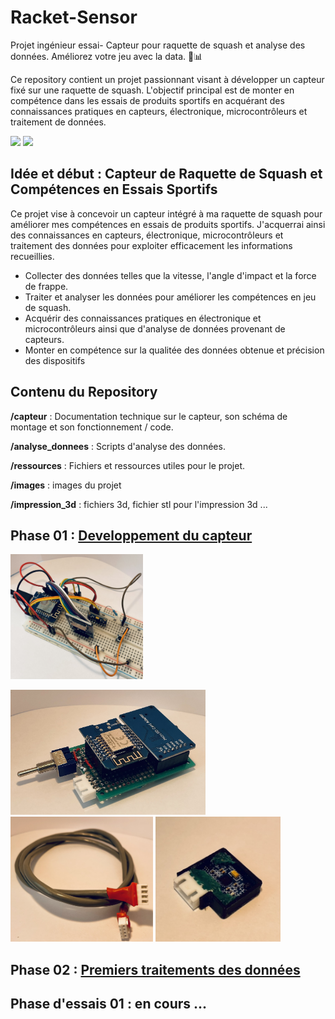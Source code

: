 # Racket-Sensor
Projet ingénieur essai- Capteur pour raquette de squash et analyse des données. Améliorez votre jeu avec la data. 🎾📊

Ce repository contient un projet passionnant visant à développer un capteur fixé sur une raquette de squash. L'objectif principal est de monter en compétence dans les essais de produits sportifs en acquérant des connaissances pratiques en capteurs, électronique, microcontrôleurs et traitement de données.

<img src="https://centralclub.fr/wp-content/uploads/2022/09/image10.jpg" height="200px"></a>
<img src="https://github.com/agounand/Racket-Sensor/assets/125287388/dcc4cb73-f92a-4768-bf52-f9cb160e7de3" height="200px"></a>


## Idée et début : Capteur de Raquette de Squash et Compétences en Essais Sportifs
Ce projet vise à concevoir un capteur intégré à ma raquette de squash pour améliorer mes compétences en essais de produits sportifs. J'acquerrai ainsi des connaissances en capteurs, électronique, microcontrôleurs et traitement des données pour exploiter efficacement les informations recueillies.

- Collecter des données telles que la vitesse, l'angle d'impact et la force de frappe.
- Traiter et analyser les données pour améliorer les compétences en jeu de squash.
- Acquérir des connaissances pratiques en électronique et microcontrôleurs ainsi que d'analyse de données provenant de capteurs.
- Monter en compétence sur la qualitée des données obtenue et précision des dispositifs 

## Contenu du Repository
**/capteur** : Documentation technique sur le capteur, son schéma de montage et son fonctionnement / code.

**/analyse_donnees** : Scripts d'analyse des données.

**/ressources** : Fichiers et ressources utiles pour le projet.

**/images** : images du projet

**/impression_3d** : fichiers 3d, fichier stl pour l'impression 3d ...

## Phase 01 : [Developpement du capteur](capteur/Developpment_capteur.md)
<img src="images/montage_1.JPEG" height="200px"></a>

<img src="images/ass_2.JPEG" height="200px"></a>
<img src="images/cablev1.JPEG" height="200px"></a>
<img src="images/sensorv1.JPEG" height="200px"></a>


## Phase 02 : [Premiers traitements des données](analyse_donnees/analyse_traitement_data.md)

## Phase d'essais 01 : en cours ...

